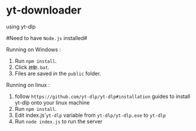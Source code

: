 # yt-downloader
using yt-dlp

#Need to have `Node.js` installed#

Running on Windows :

1. Run `npm install`.
2. Click `啟動.bat`.
3. Files are saved in the `public` folder.

Running on linux :
1. follow `https://github.com/yt-dlp/yt-dlp#installation` guides to install yt-dlp onto your linux machine
2. Run `npm install`.
3. Edit index.js'`yt-dlp` variable from `yt-dlp/yt-dlp.exe` to `yt-dlp`
4. Run `node index.js` to run the server

